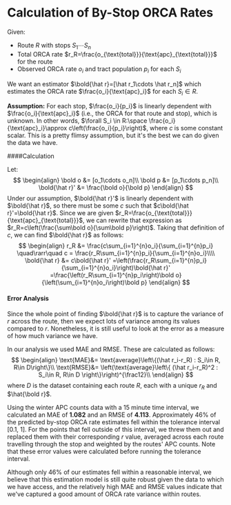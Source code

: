 # Calculation of By-Stop ORCA Rates



Given:

* Route $R$ with stops $S_1\cdots S_n$
* Total ORCA rate $r_R=\frac{o_{\text{total}}}{\text{apc}_{\text{total}}}$ for the route
* Observed ORCA rate $o_i$ and tract population $p_i$ for each $S_i$

We want an estimator $\bold{\hat r}=[\hat r_1\cdots \hat r_n]$ which estimates the ORCA rate $\frac{o_i}{\text{apc}_i}$ for each $S_i\in R$.

**Assumption:** For each stop, $\frac{o_i}{p_i}$ is linearly dependent with $\frac{o_i}{\text{apc}_i}$ (i.e., the ORCA for that route and stop), which is unknown. In other words, $\forall S_i \in R:\space \frac{o_i}{\text{apc}_i}\approx c\left(\frac{o_i}{p_i}\right)$, where $c$ is some constant scalar. This is a pretty flimsy assumption, but it's the best we can do given the data we have.



####Calculation

Let:
$$
\begin{align}
\bold o &= [o_1\cdots o_n]\\
\bold p &= [p_1\cdots p_n]\\
\bold{\hat r}' &= \frac{\bold o}{\bold p}
\end{align}
$$
Under our assumption, $\bold{\hat r}'$ is linearly dependent with $\bold{\hat r}$, so there must be some $c$ such that $c\bold{\hat r}'=\bold{\hat r}$. Since we are given $r_R=\frac{o_{\text{total}}}{\text{apc}_{\text{total}}}$, we can rewrite that expression as $r_R=c\left(\frac{\sum\bold o}{\sum\bold p}\right)$. Taking that definition of $c$, we can find $\bold{\hat r}$ as follows:
$$
\begin{align}
r_R &= \frac{c\sum_{i=1}^{n}o_i}{\sum_{i=1}^{n}p_i} \quad\rarr\quad
c = \frac{r_R\sum_{i=1}^{n}p_i}{\sum_{i=1}^{n}o_i}\\\\
\bold{\hat r} &= c\bold{\hat r}'
=\left(\frac{r_R\sum_{i=1}^{n}p_i}{\sum_{i=1}^{n}o_i}\right)\bold{\hat r}'
=\frac{\left(r_R\sum_{i=1}^{n}p_i\right)\bold o}{\left(\sum_{i=1}^{n}o_i\right)\bold p}
\end{align}
$$


#### Error Analysis

Since the whole point of finding $\bold{\hat r}$ is to capture the variance of $r$ across the route, then we expect lots of variance among its values compared to $r$. Nonetheless, it is still useful to look at the error as a measure of how much variance we have.

In our analysis we used MAE and RMSE. These are calculated as follows:
$$
\begin{align}
\text{MAE}&=
\text{average}\left\{(\hat r_i-r_R) : S_i\in R, R\in D\right\}\\
\text{RMSE}&=
\left(\text{average}\left\{
(\hat r_i-r_R)^2 : S_i\in R, R\in D
\right\}\right)^{\frac12}\\
\end{align}
$$
where $D$ is the dataset containing each route $R$, each with a unique $r_R$ and $\hat{\bold r}$.

Using the winter APC counts data with a 15 minute time interval, we calculated an MAE of **1.082** and an RMSE of **4.113**. Approximately 46% of the predicted by-stop ORCA rate estimates fell within the tolerance interval [0.1, 1]. For the points that fell outside of this interval, we threw them out and replaced them with their corresponding $r$ value, averaged across each route travelling through the stop and weighted by the routes' APC counts. Note that these error values were calculated before running the tolerance interval. 

Although only 46% of our estimates fell within a reasonable interval, we believe that this estimation model is still quite robust given the data to which we have access, and the relatively high MAE and RMSE values indicate that we've captured a good amount of ORCA rate variance within routes.
